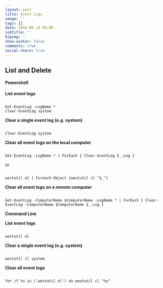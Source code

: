 ```yaml
---
layout: post
title: Event Logs
image: ''
tags: []
date: 2016-06-14 00:00
subtitle: ''
bigimg: ''
show-avatar: false
comments: true
social-share: true
---
```

## List and Delete

#### **Powershell**

**List event logs**
<pre><code class="language-powershell">
Get-EventLog -LogName *
Clear-EventLog system
</code></pre>

**Clear a single event log (e.g. system)**
<pre><code class="language-powershell">
Clear-EventLog system
</code></pre>

**Clear all event logs on the local computer**
<pre><code class="language-powershell">
Get-EventLog -LogName * | ForEach { Clear-EventLog $_.Log }
</code></pre>
or
<pre><code class="language-cmd">
wevtutil el | Foreach-Object {wevtutil cl "$_"}
</code></pre>

**Clear all event logs on a remote computer**
<pre class="line-numbers"><code class="language-powershell">
Get-EventLog -ComputerName $ComputerName -LogName * | ForEach { Clear-EventLog -ComputerName $ComputerName $_.Log }
</code></pre>

**Command Line**

**List event logs**
<pre><code class="language-command-line">
wevtutil el
</code></pre>

**Clear a single event log (e.g. system)**
<pre><code class="language-cmd">
wevtutil cl system
</code></pre>

**Clear all event logs**
<pre><code class="language-cmd">
for /f %x in ('wevtutil el') do wevtutil cl "%x"
</code></pre>